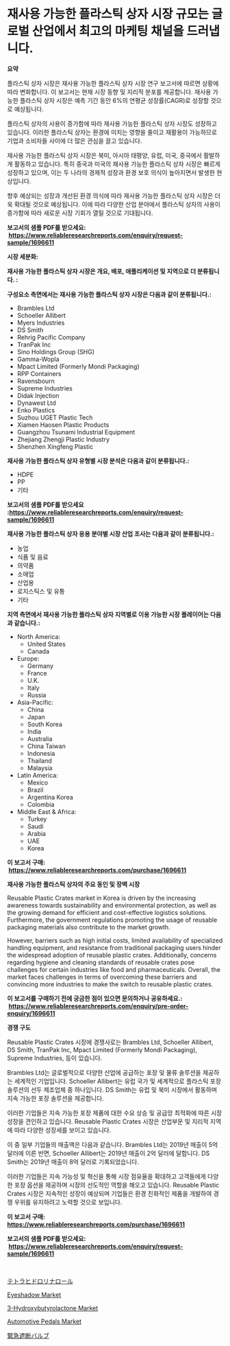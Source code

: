 <p><h1>재사용 가능한 플라스틱 상자 시장 규모는 글로벌 산업에서 최고의 마케팅 채널을 드러냅니다.</h1></p><p><strong>요약</strong></p>
<p><p>플라스틱 상자 시장은 재사용 가능한 플라스틱 상자 시장 연구 보고서에 따르면 상황에 따라 변화합니다. 이 보고서는 현재 시장 동향 및 지리적 분포를 제공합니다. 재사용 가능한 플라스틱 상자 시장은 예측 기간 동안 6%의 연평균 성장률(CAGR)로 성장할 것으로 예상됩니다.</p><p>플라스틱 상자의 사용이 증가함에 따라 재사용 가능한 플라스틱 상자 시장도 성장하고 있습니다. 이러한 플라스틱 상자는 환경에 미치는 영향을 줄이고 재활용이 가능하므로 기업과 소비자들 사이에 더 많은 관심을 끌고 있습니다.</p><p>재사용 가능한 플라스틱 상자 시장은 북미, 아시아 태평양, 유럽, 미국, 중국에서 활발하게 활동하고 있습니다. 특히 중국과 미국의 재사용 가능한 플라스틱 상자 시장은 빠르게 성장하고 있으며, 이는 두 나라의 경제적 성장과 환경 보호 의식이 높아지면서 발생한 현상입니다.</p><p>향후 예상되는 성장과 개선된 환경 의식에 따라 재사용 가능한 플라스틱 상자 시장은 더욱 확대될 것으로 예상됩니다. 이에 따라 다양한 산업 분야에서 플라스틱 상자의 사용이 증가함에 따라 새로운 시장 기회가 열릴 것으로 기대됩니다.</p></p>
<p><strong>보고서의 샘플 PDF를 받으세요: &nbsp;<a href="https://www.reliableresearchreports.com/enquiry/request-sample/1696611">https://www.reliableresearchreports.com/enquiry/request-sample/1696611</a></strong></p>
<p><strong>시장 세분화:</strong></p>
<p><strong> 재사용 가능한 플라스틱 상자 시장은 개요, 배포, 애플리케이션 및 지역으로 더 분류됩니다. :</strong></p>
<p><strong>구성요소 측면에서는 재사용 가능한 플라스틱 상자 시장은 다음과 같이 분류됩니다.:</strong></p>
<p><ul><li>Brambles Ltd</li><li>Schoeller Allibert</li><li>Myers Industries</li><li>DS Smith</li><li>Rehrig Pacific Company</li><li>TranPak Inc</li><li>Sino Holdings Group (SHG)</li><li>Gamma-Wopla</li><li>Mpact Limited (Formerly Mondi Packaging)</li><li>RPP Containers</li><li>Ravensbourn</li><li>Supreme Industries</li><li>Didak Injection</li><li>Dynawest Ltd</li><li>Enko Plastics</li><li>Suzhou UGET Plastic Tech</li><li>Xiamen Haosen Plastic Products</li><li>Guangzhou Tsunami Industrial Equipment</li><li>Zhejiang Zhengji Plastic Industry</li><li>Shenzhen Xingfeng Plastic</li></ul></p>
<p><strong> 재사용 가능한 플라스틱 상자 유형별 시장 분석은 다음과 같이 분류됩니다.:</strong></p>
<p><ul><li>HDPE</li><li>PP</li><li>기타</li></ul></p>
<p><strong>보고서의 샘플 PDF를 받으세요 :<a href="https://www.reliableresearchreports.com/enquiry/request-sample/1696611">https://www.reliableresearchreports.com/enquiry/request-sample/1696611</a></strong></p>
<p><strong> 재사용 가능한 플라스틱 상자 응용 분야별 시장 산업 조사는 다음과 같이 분류됩니다.:</strong></p>
<p><ul><li>농업</li><li>식품 및 음료</li><li>의약품</li><li>소매업</li><li>산업용</li><li>로지스틱스 및 유통</li><li>기타</li></ul></p>
<p><strong>지역 측면에서 재사용 가능한 플라스틱 상자 지역별로 이용 가능한 시장 플레이어는 다음과 같습니다.:</strong></p>
<p><ul>
    <li>
        North America:
        <ul>
            <li>United States</li>
            <li>Canada</li>
        </ul>
    </li>
    <li>
        Europe:
        <ul>
            <li>Germany</li>
            <li>France</li>
            <li>U.K.</li>
            <li>Italy</li>
            <li>Russia</li>
        </ul>
    </li>
    <li>
        Asia-Pacific:
        <ul>
            <li>China</li>
            <li>Japan</li>
            <li>South Korea</li>
            <li>India</li>
            <li>Australia</li>
            <li>China Taiwan</li>
            <li>Indonesia</li>
            <li>Thailand</li>
            <li>Malaysia</li>
        </ul>
    </li>
    <li>
        Latin America:
        <ul>
            <li>Mexico</li>
            <li>Brazil</li>
            <li>Argentina Korea</li>
            <li>Colombia</li>
        </ul>
    </li>
    <li>
        Middle East & Africa:
        <ul>
            <li>Turkey</li>
            <li>Saudi</li>
            <li>Arabia</li>
            <li>UAE</li>
            <li>Korea</li>
        </ul>
    </li>
    </ul></p>
<p><strong>이 보고서 구매: &nbsp;<a href="https://www.reliableresearchreports.com/purchase/1696611">https://www.reliableresearchreports.com/purchase/1696611</a></strong></p>
<p><strong>재사용 가능한 플라스틱 상자의 주요 동인 및 장벽 시장</strong></p>
<p><p>Reusable Plastic Crates market in Korea is driven by the increasing awareness towards sustainability and environmental protection, as well as the growing demand for efficient and cost-effective logistics solutions. Furthermore, the government regulations promoting the usage of reusable packaging materials also contribute to the market growth.</p><p>However, barriers such as high initial costs, limited availability of specialized handling equipment, and resistance from traditional packaging users hinder the widespread adoption of reusable plastic crates. Additionally, concerns regarding hygiene and cleaning standards of reusable crates pose challenges for certain industries like food and pharmaceuticals. Overall, the market faces challenges in terms of overcoming these barriers and convincing more industries to make the switch to reusable plastic crates.</p></p>
<p><strong>이 보고서를 구매하기 전에 궁금한 점이 있으면 문의하거나 공유하세요.: &nbsp;<a href="https://www.reliableresearchreports.com/enquiry/pre-order-enquiry/1696611">https://www.reliableresearchreports.com/enquiry/pre-order-enquiry/1696611</a></strong></p>
<p><strong>경쟁 구도</strong></p>
<p><p>Reusable Plastic Crates 시장에 경쟁사로는 Brambles Ltd, Schoeller Allibert, DS Smith, TranPak Inc, Mpact Limited (Formerly Mondi Packaging), Supreme Industries, 등이 있습니다.</p><p>Brambles Ltd는 글로벌적으로 다양한 산업에 공급하는 포장 및 물류 솔루션을 제공하는 세계적인 기업입니다. Schoeller Allibert는 유럽 국가 및 세계적으로 플라스틱 포장 솔루션의 선두 제조업체 중 하나입니다. DS Smith는 유럽 및 북미 시장에서 활동하며 지속 가능한 포장 솔루션을 제공합니다.</p><p>이러한 기업들은 지속 가능한 포장 제품에 대한 수요 상승 및 공급망 최적화에 따른 시장 성장을 견인하고 있습니다. Reusable Plastic Crates 시장은 산업부문 및 지리적 지역에 따라 다양한 성장세를 보이고 있습니다.</p><p>이 중 일부 기업들의 매출액은 다음과 같습니다. Brambles Ltd는 2019년 매출이 5억 달러에 이른 반면, Schoeller Allibert는 2019년 매출이 2억 달러에 달합니다. DS Smith는 2019년 매출이 8억 달러로 기록되었습니다.</p><p>이러한 기업들은 지속 가능성 및 혁신을 통해 시장 점유율을 확대하고 고객들에게 다양한 포장 옵션을 제공하며 시장의 선도적인 역할을 해오고 있습니다. Reusable Plastic Crates 시장은 지속적인 성장이 예상되며 기업들은 환경 친화적인 제품을 개발하여 경쟁 우위를 유지하려고 노력할 것으로 보입니다.</p></p>
<p><strong>이 보고서 구매: &nbsp; <a href="https://www.reliableresearchreports.com/purchase/1696611">https://www.reliableresearchreports.com/purchase/1696611</a></strong></p>
<p><strong>보고서의 샘플 PDF를 받으세요: &nbsp;<a href="https://www.reliableresearchreports.com/enquiry/request-sample/1696611">https://www.reliableresearchreports.com/enquiry/request-sample/1696611</a></strong><strong></strong></p>
<p>&nbsp;</p>
<p><p><a href="https://github.com/vhemk0794148/Market-Research-Report-List-1/blob/main/12692883686.md">テトラヒドロリナロール</a></p><p><a href="https://github.com/joannesouthgate/Market-Research-Report-List-2/blob/main/eyeshadow-market.md">Eyeshadow Market</a></p><p><a href="https://issuu.com/reportprime-2/docs/3-hydroxybutyrolactone-market-size-2030.pptx">3-Hydroxybutyrolactone Market</a></p><p><a href="https://glittery-fuchsia-86a.notion.site/Automotive-Pedals-Market-Challenges-Opportunities-and-Growth-Drivers-and-Major-Market-Players-for-5f185a76f4c740bf94c129ff24786229">Automotive Pedals Market</a></p><p><a href="https://medium.com/@titusboyer1/%E9%9D%9E%E5%B8%B8%E3%81%AB%E9%87%8D%E8%A6%81%E3%81%AA%E3%83%90%E3%83%AB%E3%83%96%E5%B8%82%E5%A0%B4%E3%82%B7%E3%82%A7%E3%82%A2%E3%81%AE%E9%80%B2%E5%8C%96%E3%81%A8%E5%B8%82%E5%A0%B4%E6%88%90%E9%95%B7%E5%8B%95%E5%90%912024%E5%B9%B4%E3%81%8B%E3%82%892031%E5%B9%B4%E3%81%BE%E3%81%A7-5bd2a99e1962">緊急遮断バルブ</a></p></p>